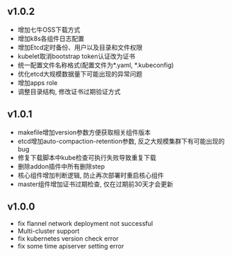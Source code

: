 ## v1.0.2

- 增加七牛OSS下载方式
- 增加k8s各组件日志配置
- 增加Etcd定时备份、用户以及目录和文件权限
- kubelet取消bootstrap token认证改为证书
- 统一配置文件名称格式(配置文件为*.yaml, *.kubeconfig)
- 优化etcd大规模数据量下可能出现的异常问题
- 增加apps role
- 调整目录结构, 修改证书过期验证方式

## v1.0.1

- makefile增加version参数方便获取相关组件版本
- etcd增加auto-compaction-retention参数, 反之大规模集群下有可能出现的bug
- 修复下载脚本中kube检查可执行失败导致重复下载
- 删除addon插件中所有删除step
- 核心组件增加判断逻辑, 防止再次部署时重启核心组件
- master组件增加证书过期检查, 仅在过期前30天才会更新

## v1.0.0

- fix flannel network deployment not successful
- Multi-cluster support
- fix kubernetes version check error
- fix some time apiserver setting error